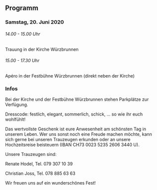 ## Programm

### Samstag, 20. Juni 2020

###### 14.00 - 15.00 Uhr

Trauung in der Kirche Würzbrunnen

###### 15.00 - 17.30 Uhr

Apéro in der Festbühne Würzbrunnen (direkt neben der Kirche)

### Infos

Bei der Kirche und der Festbühne Würzbrunnen stehen Parkplätze zur Verfügung.

Dresscode: festlich, elegant, sommerlich, schick, ... so wie ihr euch wohlfühlt!

Das wertvollste Geschenk ist eure Anwesenheit am schönsten Tag in unserem Leben. Wer uns sonst noch eine Freude machen möchte, kann sich gerne bei unseren Trauzeugen erkunden oder an unsere Hochzeitsreise beisteuern (IBAN CH73 0023 5235 2606 3440 U).

Unsere Trauzeugen sind:

Renate Hodel, Tel. 079 307 10 39

Christian Joss, Tel. 078 885 63 63

Wir freuen uns auf ein wunderschönes Fest!
